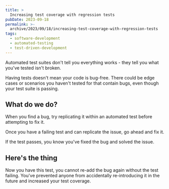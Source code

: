```yaml
---
title: >
  Increasing test coverage with regression tests
pubDate: 2023-09-18
permalink: >-
  archive/2023/09/18/increasing-test-coverage-with-regression-tests
tags:
  - software-development
  - automated-testing
  - test-driven-development
---
```


Automated test suites don't tell you everything works - they tell you what you've tested isn't broken.

Having tests doesn't mean your code is bug-free. There could be edge cases or scenarios you haven't tested for that contain bugs, even though your test suite is passing.

## What do we do?

When you find a bug, try replicating it within an automated test before attempting to fix it.

Once you have a failing test and can replicate the issue, go ahead and fix it.

If the test passes, you know you've fixed the bug and solved the issue.

## Here's the thing

Now you have this test, you cannot re-add the bug again without the test failing. You've prevented anyone from accidentally re-introducing it in the future and increased your test coverage.
